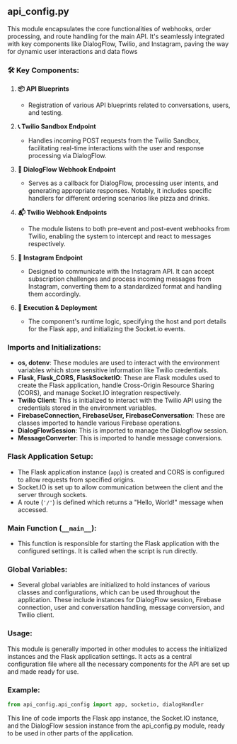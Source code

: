 ## api_config.py

This module encapsulates the core functionalities of webhooks, order processing, and route handling for the main API. 
It's seamlessly integrated with key components like DialogFlow, Twilio, and Instagram, paving the way for dynamic user 
interactions and data flows

### 🛠 Key Components:

1. **📦 API Blueprints**
    - Registration of various API blueprints related to conversations, users, and testing.

2. **📞 Twilio Sandbox Endpoint**
    - Handles incoming POST requests from the Twilio Sandbox, facilitating real-time interactions with the user and response processing via DialogFlow.

3. **🔮 DialogFlow Webhook Endpoint**
    - Serves as a callback for DialogFlow, processing user intents, and generating appropriate responses. Notably, it includes specific handlers for different ordering scenarios like pizza and drinks.

4. **📬 Twilio Webhook Endpoints**
    - The module listens to both pre-event and post-event webhooks from Twilio, enabling the system to intercept and react to messages respectively.

5. **📸 Instagram Endpoint**
    - Designed to communicate with the Instagram API. It can accept subscription challenges and process incoming messages from Instagram, converting them to a standardized format and handling them accordingly.

6. **🚀 Execution & Deployment**
    - The component's runtime logic, specifying the host and port details for the Flask app, and initializing the Socket.io events.

### Imports and Initializations:
- **os, dotenv**: These modules are used to interact with the environment variables which store sensitive information like Twilio credentials.
- **Flask, Flask_CORS, FlaskSocketIO**: These are Flask modules used to create the Flask application, handle Cross-Origin Resource Sharing (CORS), and manage Socket.IO integration respectively.
- **Twilio Client**: This is initialized to interact with the Twilio API using the credentials stored in the environment variables.
- **FirebaseConnection, FirebaseUser, FirebaseConversation**: These are classes imported to handle various Firebase operations.
- **DialogFlowSession**: This is imported to manage the Dialogflow session.
- **MessageConverter**: This is imported to handle message conversions.

### Flask Application Setup:
- The Flask application instance (`app`) is created and CORS is configured to allow requests from specified origins.
- Socket.IO is set up to allow communication between the client and the server through sockets.
- A route (`'/'`) is defined which returns a "Hello, World!" message when accessed.

### Main Function (`__main__`):
- This function is responsible for starting the Flask application with the configured settings. It is called when the script is run directly.

### Global Variables:
- Several global variables are initialized to hold instances of various classes and configurations, which can be used throughout the application. These include instances for DialogFlow session, Firebase connection, user and conversation handling, message conversion, and Twilio client.

### Usage:
This module is generally imported in other modules to access the initialized instances and the Flask application settings. It acts as a central configuration file where all the necessary components for the API are set up and made ready for use.

### Example:

```python
from api_config.api_config import app, socketio, dialogHandler
```

This line of code imports the Flask app instance, the Socket.IO instance, and the DialogFlow session instance from the api_config.py module, ready to be used in other parts of the application.